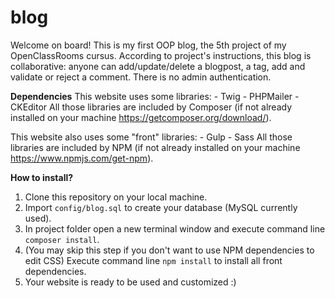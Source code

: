 # blog
Welcome on board!
This is my first OOP blog, the 5th project of my OpenClassRooms cursus.
According to project's instructions, this blog is collaborative: anyone can add/update/delete a blogpost, a tag, add and validate or reject a comment. There is no admin authentication.

<b>Dependencies</b>
This website uses some libraries:
	- Twig
	- PHPMailer
	- CKEditor
All those libraries are included by Composer (if not already installed on your machine https://getcomposer.org/download/).

This website also uses some "front" libraries:
	- Gulp
	- Sass
All those libraries are included by NPM (if not already installed on your machine https://www.npmjs.com/get-npm).

<b>How to install?</b>
1. Clone this repository on your local machine.
2. Import ```config/blog.sql``` to create your database (MySQL currently used).
3. In project folder open a new terminal window and execute command line ```composer install```.
4. (You may skip this step if you don't want to use NPM dependencies to edit CSS) Execute command line ```npm install``` to install all front dependencies.
5. Your website is ready to be used and customized :)


